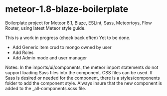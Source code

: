 # meteor-1.8-blaze-boilerplate
Boilerplate project for Meteor 8.1, Blaze, ESLint, Sass, Meteortoys, Flow Router, using latest Meteor style guide.

This is a work in progress (check back often)
Yet to be done.
* Add Generic item crud to mongo owned by user
* Add Roles
* Add Admin mode and user manager

Notes:
In the imports/ui/components, the meteor import statements do not support loading Sass files into the component.  CSS files can be used.  If Sass is desired or needed for the component, there is a styles/components folder to add the component style.  Always insure that the new component is added to the _all-components.scss file.
